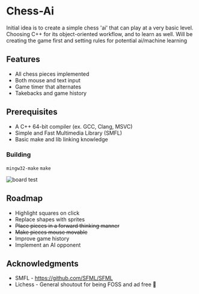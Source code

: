 # Chess-Ai

Initial idea is to create a simple chess 'ai' that can play at a very basic level. Choosing C++ for its object-oriented workflow, and to learn as well. Will be creating the game first and setting rules for potential ai/machine learning

## Features

- All chess pieces implemented
- Both mouse and text input
- Game timer that alternates
- Takebacks and game history

## Prerequisites

- A C++ 64-bit compiler (ex. GCC, Clang, MSVC)
- Simple and Fast Multimedia Library (SMFL)
- Basic make and lib linking knowledge

### Building

```mingw32-make``` ```make```

![board test](./img/chessboard2.png)
## Roadmap
- Highlight squares on click
- Replace shapes with sprites
- ~~Place pieces in a forward thinking manner~~ 
- ~~Make pieces mouse movable~~
- Improve game history
- Implement an AI opponent


## Acknowledgments
- SMFL - https://github.com/SFML/SFML 
- Lichess - General shoutout for being FOSS and ad free 🌱
